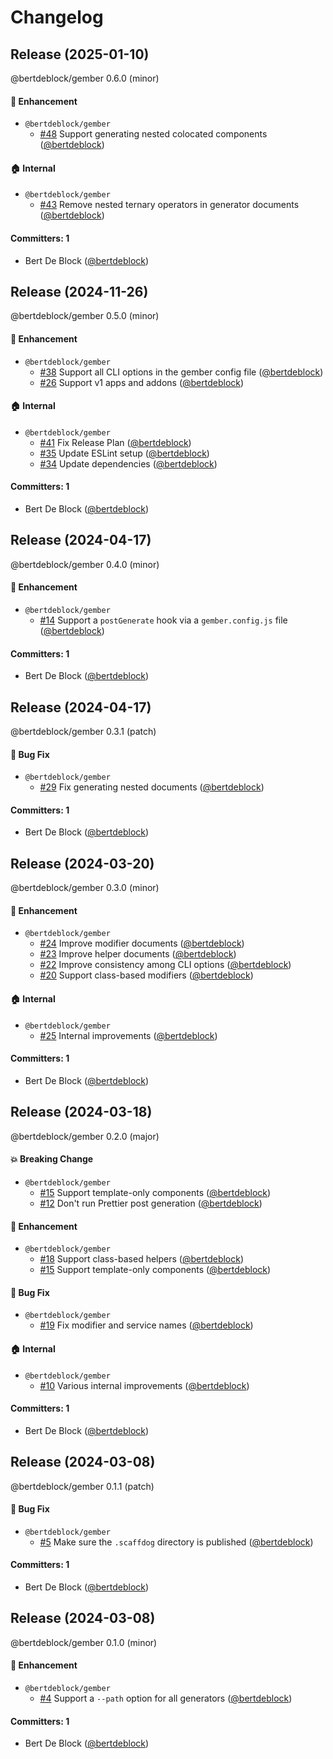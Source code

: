 # Changelog

## Release (2025-01-10)

@bertdeblock/gember 0.6.0 (minor)

#### :rocket: Enhancement
* `@bertdeblock/gember`
  * [#48](https://github.com/bertdeblock/gember/pull/48) Support generating nested colocated components ([@bertdeblock](https://github.com/bertdeblock))

#### :house: Internal
* `@bertdeblock/gember`
  * [#43](https://github.com/bertdeblock/gember/pull/43) Remove nested ternary operators in generator documents ([@bertdeblock](https://github.com/bertdeblock))

#### Committers: 1
- Bert De Block ([@bertdeblock](https://github.com/bertdeblock))

## Release (2024-11-26)

@bertdeblock/gember 0.5.0 (minor)

#### :rocket: Enhancement
* `@bertdeblock/gember`
  * [#38](https://github.com/bertdeblock/gember/pull/38) Support all CLI options in the gember config file ([@bertdeblock](https://github.com/bertdeblock))
  * [#26](https://github.com/bertdeblock/gember/pull/26) Support v1 apps and addons ([@bertdeblock](https://github.com/bertdeblock))

#### :house: Internal
* `@bertdeblock/gember`
  * [#41](https://github.com/bertdeblock/gember/pull/41) Fix Release Plan ([@bertdeblock](https://github.com/bertdeblock))
  * [#35](https://github.com/bertdeblock/gember/pull/35) Update ESLint setup ([@bertdeblock](https://github.com/bertdeblock))
  * [#34](https://github.com/bertdeblock/gember/pull/34) Update dependencies ([@bertdeblock](https://github.com/bertdeblock))

#### Committers: 1
- Bert De Block ([@bertdeblock](https://github.com/bertdeblock))

## Release (2024-04-17)

@bertdeblock/gember 0.4.0 (minor)

#### :rocket: Enhancement
* `@bertdeblock/gember`
  * [#14](https://github.com/bertdeblock/gember/pull/14) Support a `postGenerate` hook via a `gember.config.js` file ([@bertdeblock](https://github.com/bertdeblock))

#### Committers: 1
- Bert De Block ([@bertdeblock](https://github.com/bertdeblock))

## Release (2024-04-17)

@bertdeblock/gember 0.3.1 (patch)

#### :bug: Bug Fix
* `@bertdeblock/gember`
  * [#29](https://github.com/bertdeblock/gember/pull/29) Fix generating nested documents ([@bertdeblock](https://github.com/bertdeblock))

#### Committers: 1
- Bert De Block ([@bertdeblock](https://github.com/bertdeblock))

## Release (2024-03-20)

@bertdeblock/gember 0.3.0 (minor)

#### :rocket: Enhancement
* `@bertdeblock/gember`
  * [#24](https://github.com/bertdeblock/gember/pull/24) Improve modifier documents ([@bertdeblock](https://github.com/bertdeblock))
  * [#23](https://github.com/bertdeblock/gember/pull/23) Improve helper documents ([@bertdeblock](https://github.com/bertdeblock))
  * [#22](https://github.com/bertdeblock/gember/pull/22) Improve consistency among CLI options ([@bertdeblock](https://github.com/bertdeblock))
  * [#20](https://github.com/bertdeblock/gember/pull/20) Support class-based modifiers ([@bertdeblock](https://github.com/bertdeblock))

#### :house: Internal
* `@bertdeblock/gember`
  * [#25](https://github.com/bertdeblock/gember/pull/25) Internal improvements ([@bertdeblock](https://github.com/bertdeblock))

#### Committers: 1
- Bert De Block ([@bertdeblock](https://github.com/bertdeblock))

## Release (2024-03-18)

@bertdeblock/gember 0.2.0 (major)

#### :boom: Breaking Change
* `@bertdeblock/gember`
  * [#15](https://github.com/bertdeblock/gember/pull/15) Support template-only components ([@bertdeblock](https://github.com/bertdeblock))
  * [#12](https://github.com/bertdeblock/gember/pull/12) Don't run Prettier post generation ([@bertdeblock](https://github.com/bertdeblock))

#### :rocket: Enhancement
* `@bertdeblock/gember`
  * [#18](https://github.com/bertdeblock/gember/pull/18) Support class-based helpers ([@bertdeblock](https://github.com/bertdeblock))
  * [#15](https://github.com/bertdeblock/gember/pull/15) Support template-only components ([@bertdeblock](https://github.com/bertdeblock))

#### :bug: Bug Fix
* `@bertdeblock/gember`
  * [#19](https://github.com/bertdeblock/gember/pull/19) Fix modifier and service names ([@bertdeblock](https://github.com/bertdeblock))

#### :house: Internal
* `@bertdeblock/gember`
  * [#10](https://github.com/bertdeblock/gember/pull/10) Various internal improvements ([@bertdeblock](https://github.com/bertdeblock))

#### Committers: 1
- Bert De Block ([@bertdeblock](https://github.com/bertdeblock))

## Release (2024-03-08)

@bertdeblock/gember 0.1.1 (patch)

#### :bug: Bug Fix
* `@bertdeblock/gember`
  * [#5](https://github.com/bertdeblock/gember/pull/5) Make sure the `.scaffdog` directory is published ([@bertdeblock](https://github.com/bertdeblock))

#### Committers: 1
- Bert De Block ([@bertdeblock](https://github.com/bertdeblock))

## Release (2024-03-08)

@bertdeblock/gember 0.1.0 (minor)

#### :rocket: Enhancement
* `@bertdeblock/gember`
  * [#4](https://github.com/bertdeblock/gember/pull/4) Support a `--path` option for all generators ([@bertdeblock](https://github.com/bertdeblock))

#### Committers: 1
- Bert De Block ([@bertdeblock](https://github.com/bertdeblock))
